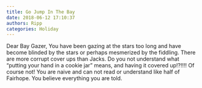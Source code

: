 ```yaml
---
title: Go Jump In The Bay
date: 2018-06-12 17:10:37
authors: Ripp
categories: Holiday
---
```


 Dear Bay Gazer,
You have been gazing at the stars too long and have become blinded by the stars or perhaps mesmerized by the fiddling. 
There are more corrupt cover ups than Jacks. 
Do you not understand what “putting your hand in a cookie jar” means, and having it covered up!?!!!!
Of course not! You are naive and can not read or understand like half of Fairhope. 
You believe everything you are told.